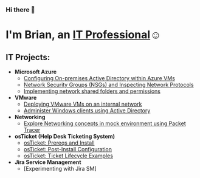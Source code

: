 ### Hi there 👋
<h1>I'm Brian, an <a href="www.linkedin.com/in/brian-truong-0b18251b8">IT Professional</a>☺</h1>

<h2>IT Projects:</h2>

- <b>Microsoft Azure</b>
  - [Configuring On-premises Active Directory within Azure VMs](https://github.com/btruong117/Azure-AD-Configuration)
  - [Network Security Groups (NSGs) and Inspecting Network Protocols](https://github.com/btruong117/azure-network-protocols)
  - [Implementing network shared folders and permissions](https://github.com/btruong117/azure-network-protocols)
- <b>VMware</b>
  - [Deploying VMware VMs on an internal network](https://github.com/btruong117/vmware-vms)
  - [Administer Windows clients using Active Directory](https://github.com/btruong117/mock-environment-administration)
- <b>Networking</b>
  - [Explore Networking concepts in mock environment using Packet Tracer](https://github.com/btruong117/packet-tracer-labs)
- <b>osTicket (Help Desk Ticketing System)</b>
  - [osTicket: Prereqs and Install](https://github.com/btruong117/osTicket-Prereq)
  - [osTicket: Post-Install Configuration](https://github.com/btruong117/post-install-config)
  - [osTicket: Ticket Lifecycle Examples](https://github.com/btruon117/ticket-lifecycle)
- <b>Jira Service Management</b>
  - [Experimenting with Jira SM]

